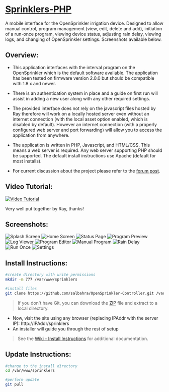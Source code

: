 [Sprinklers-PHP](http://salbahra.github.io/OpenSprinkler-Controller)
========================

A mobile interface for the OpenSprinkler irrigation device. Designed to allow manual control, program management (view, edit, delete and add), initiation of a run-once program, viewing device status, adjusting rain delay, viewing logs, and changing of OpenSprinkler settings. Screenshots available below.

Overview:
---------

+ This application interfaces with the interval program on the OpenSprinkler which is the default software available. The application has been tested on firmware version 2.0.0 but should be compatible with 1.8.x and newer.

+ There is an authentication system in place and a guide on first run will assist in adding a new user along with any other required settings.

+ The provided interface does not rely on the javascript files hosted by Ray therefore will work on a locally hosted server even without an internet connection (with the local asset option enabled, which is disabled by default). However an internet connection (with a properly configured web server and port forwarding) will allow you to access the application from anywhere.

+ The application is written in PHP, Javascript, and HTML/CSS. This means a web server is required. Any web server supporting PHP should be supported. The default install instructions use Apache (default for most installs).

+ For current discussion about the project please refer to the [forum post](http://rayshobby.net/phpBB3/viewtopic.php?f=2&t=154). 

Video Tutorial:
---------------
[![Video Tutorial](https://img.youtube.com/vi/5pYHsMZSj6w/0.jpg)](https://www.youtube.com/watch?v=5pYHsMZSj6w)

Very well put together by Ray, thanks!

Screenshots:
------------

![Splash Screen](http://albahra.com/journal/wp-content/uploads/2013/07/startup-iphone5-retina-175x300.png) ![Home Screen](http://albahra.com/journal/wp-content/uploads/2014/02/iOS-Simulator-Screen-shot-Jan-26-2014-7.15.37-PM-169x300.png) ![Status Page](http://albahra.com/journal/wp-content/uploads/2014/02/iOS-Simulator-Screen-shot-Jan-26-2014-7.15.45-PM-169x300.png) ![Program Preview](http://albahra.com/journal/wp-content/uploads/2014/02/iOS-Simulator-Screen-shot-Feb-9-2014-4.25.52-PM-169x300.png) ![Log Viewer](http://albahra.com/journal/wp-content/uploads/2014/02/iOS-Simulator-Screen-shot-Jan-26-2014-7.50.54-PM-169x300.png) ![Program Editor](http://albahra.com/journal/wp-content/uploads/2014/02/iOS-Simulator-Screen-shot-Jan-26-2014-7.24.09-PM-169x300.png) ![Manual Program](http://albahra.com/journal/wp-content/uploads/2014/02/iOS-Simulator-Screen-shot-Jan-26-2014-7.24.18-PM-169x300.png) ![Rain Delay](http://albahra.com/journal/wp-content/uploads/2014/02/iOS-Simulator-Screen-shot-Feb-9-2014-4.23.45-PM-169x300.png) ![Run Once](http://albahra.com/journal/wp-content/uploads/2014/02/iOS-Simulator-Screen-shot-Jan-26-2014-7.24.54-PM-169x300.png) ![Settings](http://albahra.com/journal/wp-content/uploads/2014/02/iOS-Simulator-Screen-shot-Feb-9-2014-4.26.09-PM-169x300.png)


Install Instructions:
---------------------

```sh
#create directory with write permissions
mkdir -m 777 /var/www/sprinklers

#install files
git clone https://github.com/salbahra/OpenSprinkler-Controller.git /var/www/sprinklers

```
> If you don't have Git, you can download the [ZIP](https://github.com/salbahra/OpenSprinkler-Controller/archive/master.zip) file and extract to a local directory.

+ Now, visit the site using any browser (replacing IPAddr with the server IP): http://IPAddr/sprinklers
+ An installer will guide you through the rest of setup

> See the [Wiki - Install Instructions](https://github.com/salbahra/OpenSprinkler-Controller/wiki/Install-Instructions) for additional documentation.

Update Instructions:
--------------------

```sh
#change to the install directory
cd /var/www/sprinklers

#perform update
git pull
```

